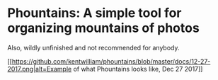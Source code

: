 # Phountains: A simple tool for organizing mountains of photos

Also, wildly unfinished and not recommended for anybody.

[[https://github.com/kentwilliam/phountains/blob/master/docs/12-27-2017.png|alt=Example of what Phountains looks like, Dec 27 2017]]
